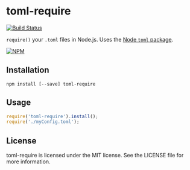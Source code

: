 toml-require
============

[![Build Status](https://travis-ci.org/BinaryMuse/toml-require.png?branch=master)](https://travis-ci.org/BinaryMuse/toml-require)

`require()` your `.toml` files in Node.js. Uses the [Node `toml` package](https://github.com/BinaryMuse/toml-node).

[![NPM](https://nodei.co/npm/toml-require.png?downloads=true)](https://nodei.co/npm/toml-require/)

Installation
------------

```
npm install [--save] toml-require
```

Usage
-----

```javascript
require('toml-require').install();
require('./myConfig.toml');
```

License
-------

toml-require is licensed under the MIT license. See the LICENSE file for more information.
